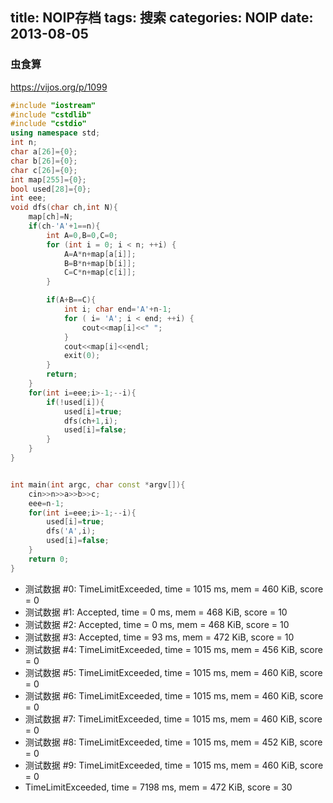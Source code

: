 title: NOIP存档
tags: 搜索
categories: NOIP
date: 2013-08-05
---

### 虫食算
https://vijos.org/p/1099
```c++
#include "iostream"
#include "cstdlib"
#include "cstdio"
using namespace std;
int n;
char a[26]={0};
char b[26]={0};
char c[26]={0};
int map[255]={0};
bool used[28]={0};
int eee;
void dfs(char ch,int N){
	map[ch]=N;
	if(ch-'A'+1==n){
		int A=0,B=0,C=0;
		for (int i = 0; i < n; ++i)	{
			A=A*n+map[a[i]];
			B=B*n+map[b[i]];
			C=C*n+map[c[i]];
		}

		if(A+B==C){
			int i; char end='A'+n-1;
			for ( i= 'A'; i < end; ++i)	{
				cout<<map[i]<<" ";
			}
			cout<<map[i]<<endl;
			exit(0);
		}
        return;
	}
	for(int i=eee;i>-1;--i){
		if(!used[i]){
			used[i]=true;
			dfs(ch+1,i);	
			used[i]=false;
		}
	}
}


int main(int argc, char const *argv[]){
	cin>>n>>a>>b>>c;
	eee=n-1;
	for(int i=eee;i>-1;--i){
		used[i]=true;
		dfs('A',i);	
		used[i]=false;
	}
	return 0;
}
```
+ 测试数据 #0: TimeLimitExceeded, time = 1015 ms, mem = 460 KiB, score = 0
+ 测试数据 #1: Accepted, time = 0 ms, mem = 468 KiB, score = 10
+ 测试数据 #2: Accepted, time = 0 ms, mem = 468 KiB, score = 10
+ 测试数据 #3: Accepted, time = 93 ms, mem = 472 KiB, score = 10
+ 测试数据 #4: TimeLimitExceeded, time = 1015 ms, mem = 456 KiB, score = 0
+ 测试数据 #5: TimeLimitExceeded, time = 1015 ms, mem = 460 KiB, score = 0
+ 测试数据 #6: TimeLimitExceeded, time = 1015 ms, mem = 460 KiB, score = 0
+ 测试数据 #7: TimeLimitExceeded, time = 1015 ms, mem = 460 KiB, score = 0
+ 测试数据 #8: TimeLimitExceeded, time = 1015 ms, mem = 452 KiB, score = 0
+ 测试数据 #9: TimeLimitExceeded, time = 1015 ms, mem = 460 KiB, score = 0
+ TimeLimitExceeded, time = 7198 ms, mem = 472 KiB, score = 30
